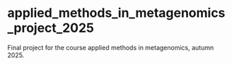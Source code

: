 # applied_methods_in_metagenomics_project_2025
Final project for the course applied methods in metagenomics, autumn 2025.
